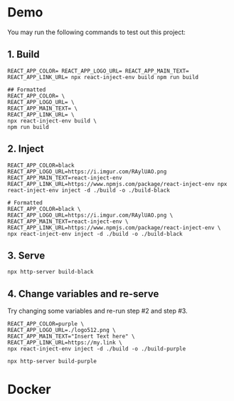 # Demo

You may run the following commands to test out this project:

## 1. Build
```
REACT_APP_COLOR= REACT_APP_LOGO_URL= REACT_APP_MAIN_TEXT= REACT_APP_LINK_URL= npx react-inject-env build npm run build

## Formatted
REACT_APP_COLOR= \
REACT_APP_LOGO_URL= \
REACT_APP_MAIN_TEXT= \
REACT_APP_LINK_URL= \
npx react-inject-env build \
npm run build
```

## 2. Inject

```
REACT_APP_COLOR=black REACT_APP_LOGO_URL=https://i.imgur.com/RAylUAO.png REACT_APP_MAIN_TEXT=react-inject-env REACT_APP_LINK_URL=https://www.npmjs.com/package/react-inject-env npx react-inject-env inject -d ./build -o ./build-black

# Formatted
REACT_APP_COLOR=black \
REACT_APP_LOGO_URL=https://i.imgur.com/RAylUAO.png \
REACT_APP_MAIN_TEXT=react-inject-env \
REACT_APP_LINK_URL=https://www.npmjs.com/package/react-inject-env \
npx react-inject-env inject -d ./build -o ./build-black
```

## 3. Serve

```
npx http-server build-black 
```

## 4. Change variables and re-serve

Try changing some variables and re-run step #2 and step #3.

```
REACT_APP_COLOR=purple \
REACT_APP_LOGO_URL=./logo512.png \
REACT_APP_MAIN_TEXT="Insert Text here" \
REACT_APP_LINK_URL=https://my.link \
npx react-inject-env inject -d ./build -o ./build-purple

npx http-server build-purple
```

# Docker

